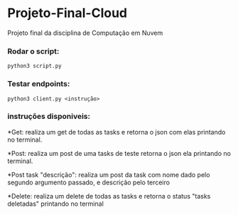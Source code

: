 # Projeto-Final-Cloud
Projeto final da disciplina de Computação em Nuvem

### Rodar o script:
```
python3 script.py
```

### Testar endpoints:

```
python3 client.py <instrução>
```

### instruções disponiveis:

*Get: realiza um get de todas as tasks e retorna o json com elas printando no terminal.

*Post: realiza um post de uma tasks de teste retorna o json ela printando no terminal.

*Post task "descrição": realiza um post da task com nome dado pelo segundo argumento passado, e descrição pelo terceiro

*Delete: realiza um delete de todas as tasks e retorna o status "tasks deletadas" printando no terminal
